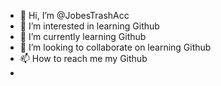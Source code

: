- 👋 Hi, I’m @JobesTrashAcc
- 👀 I’m interested in learning Github
- 🌱 I’m currently learning Github
- 💞️ I’m looking to collaborate on learning Github
- 📫 How to reach me my Github
- 
<!---
JobesTrashAcc/JobesTrashAcc is a ✨ special ✨ repository because its `README.md` (this file) appears on your GitHub profile.
You can click the Preview link to take a look at your changes.
--->
